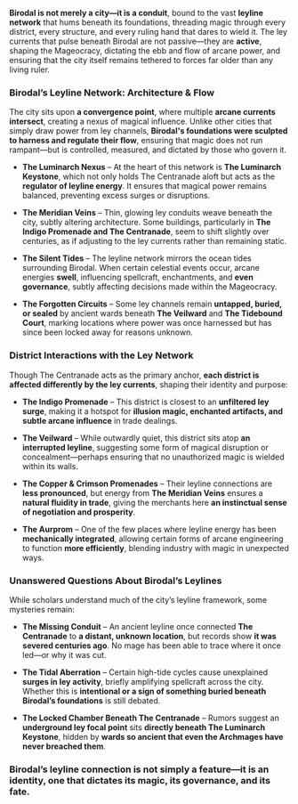 **Birodal is not merely a city—it is a conduit**, bound to the vast **leyline network** that hums beneath its foundations, threading magic through every district, every structure, and every ruling hand that dares to wield it. The ley currents that pulse beneath Birodal are not passive—they are **active**, shaping the Mageocracy, dictating the ebb and flow of arcane power, and ensuring that the city itself remains tethered to forces far older than any living ruler.

### **Birodal’s Leyline Network: Architecture & Flow**

The city sits upon **a convergence point**, where multiple **arcane currents intersect**, creating a nexus of magical influence. Unlike other cities that simply draw power from ley channels, **Birodal's foundations were sculpted to harness and regulate their flow**, ensuring that magic does not run rampant—but is controlled, measured, and dictated by those who govern it.

- **The Luminarch Nexus** – At the heart of this network is **The Luminarch Keystone**, which not only holds The Centranade aloft but acts as the **regulator of leyline energy**. It ensures that magical power remains balanced, preventing excess surges or disruptions.
    
- **The Meridian Veins** – Thin, glowing ley conduits weave beneath the city, subtly altering architecture. Some buildings, particularly in **The Indigo Promenade and The Centranade**, seem to shift slightly over centuries, as if adjusting to the ley currents rather than remaining static.
    
- **The Silent Tides** – The leyline network mirrors the ocean tides surrounding Birodal. When certain celestial events occur, arcane energies **swell**, influencing spellcraft, enchantments, and **even governance**, subtly affecting decisions made within the Mageocracy.
    
- **The Forgotten Circuits** – Some ley channels remain **untapped, buried, or sealed** by ancient wards beneath **The Veilward** and **The Tidebound Court**, marking locations where power was once harnessed but has since been locked away for reasons unknown.
    

### **District Interactions with the Ley Network**

Though The Centranade acts as the primary anchor, **each district is affected differently by the ley currents**, shaping their identity and purpose:

- **The Indigo Promenade** – This district is closest to an **unfiltered ley surge**, making it a hotspot for **illusion magic, enchanted artifacts, and subtle arcane influence** in trade dealings.
    
- **The Veilward** – While outwardly quiet, this district sits atop **an interrupted leyline**, suggesting some form of magical disruption or concealment—perhaps ensuring that no unauthorized magic is wielded within its walls.
    
- **The Copper & Crimson Promenades** – Their leyline connections are **less pronounced**, but energy from **The Meridian Veins** ensures a **natural fluidity in trade**, giving the merchants here **an instinctual sense of negotiation and prosperity**.
    
- **The Aurprom** – One of the few places where leyline energy has been **mechanically integrated**, allowing certain forms of arcane engineering to function **more efficiently**, blending industry with magic in unexpected ways.
    

### **Unanswered Questions About Birodal’s Leylines**

While scholars understand much of the city’s leyline framework, some mysteries remain:

- **The Missing Conduit** – An ancient leyline once connected **The Centranade** to **a distant, unknown location**, but records show **it was severed centuries ago**. No mage has been able to trace where it once led—or why it was cut.
    
- **The Tidal Aberration** – Certain high-tide cycles cause unexplained **surges in ley activity**, briefly amplifying spellcraft across the city. Whether this is **intentional or a sign of something buried beneath Birodal’s foundations** is still debated.
    
- **The Locked Chamber Beneath The Centranade** – Rumors suggest an **underground ley focal point** sits **directly beneath The Luminarch Keystone**, hidden by **wards so ancient that even the Archmages have never breached them**.
    

### **Birodal’s leyline connection is not simply a feature—it is an identity**, one that dictates its magic, its governance, and its fate.
